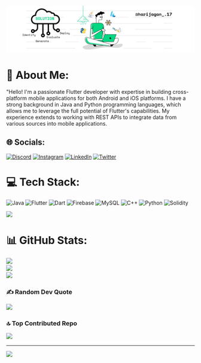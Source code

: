 ![logo](https://github.com/HARIJAGAN17/HARIJAGAN17/blob/main/Daniel%20Gallego.png)

# 💫 About Me:
"Hello! I'm a passionate Flutter developer with expertise in building cross-platform mobile applications for both Android and iOS platforms. I have a strong background in Java and Python programming languages, which allows me to leverage the full potential of Flutter's capabilities. My experience extends to working with REST APIs to integrate data from various sources into mobile applications.



## 🌐 Socials:
[![Discord](https://img.shields.io/badge/Discord-%237289DA.svg?logo=discord&logoColor=white)](https://discord.gg/FANTASY-WOLF#1154) [![Instagram](https://img.shields.io/badge/Instagram-%23E4405F.svg?logo=Instagram&logoColor=white)](https://instagram.com/harijagan_.17) [![LinkedIn](https://img.shields.io/badge/LinkedIn-%230077B5.svg?logo=linkedin&logoColor=white)](https://linkedin.com/in/harijagan-t-431682219) [![Twitter](https://img.shields.io/badge/Twitter-%231DA1F2.svg?logo=Twitter&logoColor=white)](https://twitter.com/@Rightuhh_vidu) 

# 💻 Tech Stack:
![Java](https://img.shields.io/badge/java-%23ED8B00.svg?style=plastic&logo=java&logoColor=white) ![Flutter](https://img.shields.io/badge/Flutter-%2302569B.svg?style=plastic&logo=Flutter&logoColor=white) ![Dart](https://img.shields.io/badge/dart-%230175C2.svg?style=plastic&logo=dart&logoColor=white) ![Firebase](https://img.shields.io/badge/firebase-%23039BE5.svg?style=plastic&logo=firebase) ![MySQL](https://img.shields.io/badge/mysql-%2300f.svg?style=plastic&logo=mysql&logoColor=white) ![C++](https://img.shields.io/badge/c++-%2300599C.svg?style=plastic&logo=c%2B%2B&logoColor=white) ![Python](https://img.shields.io/badge/python-3670A0?style=plastic&logo=python&logoColor=ffdd54) ![Solidity](https://img.shields.io/badge/Solidity-%23363636.svg?style=plastic&logo=solidity&logoColor=white)

![](<img align="right" alt="coding" width="500" src="https://i.pinimg.com/originals/ee/b4/b3/eeb4b379791397c1094937b12d6b1c28.gif">)
# 📊 GitHub Stats:
![](https://github-readme-stats.vercel.app/api?username=HARIJAGAN17&theme=gotham&hide_border=false&include_all_commits=false&count_private=false)<br/>
![](https://github-readme-streak-stats.herokuapp.com/?user=HARIJAGAN17&theme=gotham&hide_border=false)<br/>
![](https://github-readme-stats.vercel.app/api/top-langs/?username=HARIJAGAN17&theme=gotham&hide_border=false&include_all_commits=false&count_private=false&layout=compact)

### ✍️ Random Dev Quote
![](https://quotes-github-readme.vercel.app/api?type=vetical&theme=tokyonight)

### 🔝 Top Contributed Repo
![](https://github-contributor-stats.vercel.app/api?username=HARIJAGAN17&limit=5&theme=dark&combine_all_yearly_contributions=true)


---
[![](https://visitcount.itsvg.in/api?id=HARIJAGAN17&icon=2&color=0)](https://visitcount.itsvg.in)

<!-- Proudly created with GPRM ( https://gprm.itsvg.in ) -->
